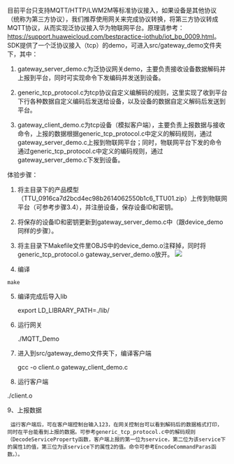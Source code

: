 目前平台只支持MQTT/HTTP/LWM2M等标准协议接入，如果设备是其他协议（统称为第三方协议），我们推荐使用网关来完成协议转换，将第三方协议转成MQTT协议，从而实现泛协议接入华为物联网平台。原理请参考：<https://support.huaweicloud.com/bestpractice-iothub/iot_bp_0009.html>。
  SDK提供了一个泛协议接入（tcp）的demo，可进入src/gateway_demo文件夹下，其中：
  1. gateway_server_demo.c为泛协议网关demo，主要负责接收设备数据解码并上报到平台，同时可实现命令下发编码并发送到设备。

  2. generic_tcp_protocol.c为tcp协议自定义编解码的规则，这里实现了收到平台下行各种数据自定义编码后发送给设备，以及设备的数据自定义解码后发送到平台。

  3. gateway_client_demo.c为tcp设备（模拟客户端），主要负责上报数据与接收命令，上报的数据根据generic_tcp_protocol.c中定义的解码规则，通过gateway_server_demo.c上报到物联网平台；同时，物联网平台下发的命令通过generic_tcp_protocol.c中定义的编码规则，通过gateway_server_demo.c下发到设备。

  体验步骤：


  1. 将主目录下的产品模型（TTU_0916ca7d2bcd4ec98b2614062550b1c6_TTU01.zip）上传到物联网平台（可参考步骤3.4），并注册设备，保存设备ID和密钥。

  2. 将保存的设备ID和密钥更新到gateway_server_demo.c中（跟device_demo同样的步骤）。

  3. 将主目录下Makefile文件里OBJS中的device_demo.o注释掉，同时将generic_tcp_protocol.o gateway_server_demo.o放开。
    ![](./generic.PNG)
  4. 编译

    make

  5. 编译完成后导入lib

     export LD_LIBRARY_PATH=./lib/   

  6. 运行网关

     ./MQTT_Demo

  7. 进入到src/gateway_demo文件夹下，编译客户端

     gcc -o client.o gateway_client_demo.c

  8. 运行客户端

   ./client.o

  9、上报数据

     运行客户端后，可在客户端控制台输入123，在网关控制台可以看到解码后的数据格式打印，同时在平台能看到上报的数据。可参考generic_tcp_protocol.c中的解码规则（DecodeServiceProperty函数，客户端上报的第一位为service，第二位为该service下的属性1的值，第三位为该service下的属性2的值。命令可参考EncodeCommandParas函数。）。
